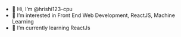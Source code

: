 - 👋 Hi, I’m @hrishi123-cpu
- 👀 I’m interested in Front End Web Development, ReactJS, Machine Learning
- 🌱 I’m currently learning ReactJs


<!---
hrishi123-cpu/hrishi123-cpu is a ✨ special ✨ repository because its `README.md` (this file) appears on your GitHub profile.
You can click the Preview link to take a look at your changes.
--->
